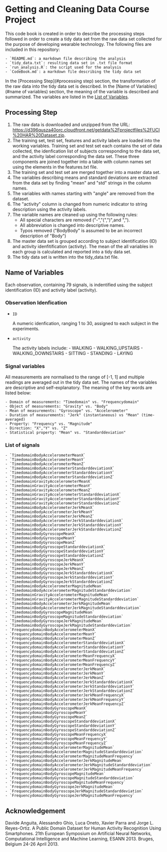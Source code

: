 # Getting and Cleaning Data Course Project

This code book is created in order to describe the processing steps followed in order to create a tidy data set from the raw data set collected for the purpose of developing wearable technology. The following files are included in this repository:

	- `README.md`: a markdown file describing the analysis
	- `tidy_data.txt`: resulting data set in .txt file format
	- `run_analysis.R`: the script used for the analysis
	- `CodeBook.md`: a markdown file describing the tidy data set

In the [Processing Step](#processing step) section, the transformation of the raw data into the tidy data set is described. In the [Name of Variables](#name of variables) section, the meaning of the variable is described and summarized. The variables are listed in the [List of Variables](#transformations).

## Processing Step <a name="processing step"></a>

1. The raw data is downloaded and unzipped from the URL: https://d396qusza40orc.cloudfront.net/getdata%2Fprojectfiles%2FUCI%20HAR%20Dataset.zip.  
1. The training set, test set, features and activity labels are loaded into the working variables. Training set and test set each contains the set of data collected, the idenfication list of subjects corresponding to the data set, and the activity label corresponding the data set. These three components are joined together into a table with column names set using the elements in the features.txt file. 
1. The training set and test set are merged together into a master data set.
1. The variables describing means and standard deviations are extracted from the data set by finding "mean" and "std" strings in the column names.
1. The variables with names starting with "angle" are removed from the dataset.
1. The "activity" column is changed from numeric indicator to string description using the activity labels.
1. The variable names are cleaned up using the following rules: 
    - All special characters are removed ("-","(",")",and ",").
     - All abbreviation is changed into descriptive names.
    - Typos removed ("BodyBody" is assumed to be an incorrect description of "Body")
1. The master data set is grouped according to subject identification (ID) and activity idenfitification (activity). The mean of the all variables in each group is calculated and reported into a tidy data set. 
1. The tidy data set is written into the tidy_data.txt file.

## Name of Variables <a name="name of variables"></a>

Each observation, containing 79 signals, is indentified using the subject identification (ID) and activity label (activity). 

### Observation Idenfication <a name="observation idenfication"></a>

- `ID`

  A numeric idenfication, ranging 1 to 30, assigned to each subject in the experiments.

- `activity`

	The activity labels include: 
	  - WALKING
	  - WALKING_UPSTAIRS
	  - WALKING_DOWNSTAIRS
	  - SITTING
	  - STANDING
	  - LAYING

### Signal variables  <a name="signal variables"></a>

All measurements are normalised to the range of [-1, 1] and multiple readings are averaged out in the tidy data set. The names of the variables are descriptive and self-explanatory. The meaning of the key words are listed below:

    - Domain of measurements: "Timedomain" vs. "Frequencydomain"
    - Object of measurements: "Gravity" vs. "Body"
    - Mean of measurements: "Gyroscope" vs. "Accelerometer"
    - Duration of measurements: "Jerk" (instantaneous) vs "Mean" (time-averaged)
    - Property: "Frequency" vs. "Magnitude"
    - Direction: "X","Y" vs. "Z"
    - Statistical property: "Mean" vs. "Standarddeviation"

### List of signals  <a name="list of signals"></a>

    - `TimedomainBodyAccelerometerMeanX`
    - `TimedomainBodyAccelerometerMeanY`
    - `TimedomainBodyAccelerometerMeanZ`
    - `TimedomainBodyAccelerometerStandarddeviationX`
    - `TimedomainBodyAccelerometerStandarddeviationY`
    - `TimedomainBodyAccelerometerStandarddeviationZ`
    - `TimedomainGravityAccelerometerMeanX`
    - `TimedomainGravityAccelerometerMeanY`
    - `TimedomainGravityAccelerometerMeanZ`
    - `TimedomainGravityAccelerometerStandarddeviationX`
    - `TimedomainGravityAccelerometerStandarddeviationY`
    - `TimedomainGravityAccelerometerStandarddeviationZ`
    - `TimedomainBodyAccelerometerJerkMeanX`
    - `TimedomainBodyAccelerometerJerkMeanY`
    - `TimedomainBodyAccelerometerJerkMeanZ`
    - `TimedomainBodyAccelerometerJerkStandarddeviationX`
    - `TimedomainBodyAccelerometerJerkStandarddeviationY`
    - `TimedomainBodyAccelerometerJerkStandarddeviationZ`
    - `TimedomainBodyGyroscopeMeanX`
    - `TimedomainBodyGyroscopeMeanY`
    - `TimedomainBodyGyroscopeMeanZ`
    - `TimedomainBodyGyroscopeStandarddeviationX`
    - `TimedomainBodyGyroscopeStandarddeviationY`
    - `TimedomainBodyGyroscopeStandarddeviationZ`
    - `TimedomainBodyGyroscopeJerkMeanX`
    - `TimedomainBodyGyroscopeJerkMeanY`
    - `TimedomainBodyGyroscopeJerkMeanZ`
    - `TimedomainBodyGyroscopeJerkStandarddeviationX`
    - `TimedomainBodyGyroscopeJerkStandarddeviationY`
    - `TimedomainBodyGyroscopeJerkStandarddeviationZ`
    - `TimedomainBodyAccelerometerMagnitudeMean`
    - `TimedomainBodyAccelerometerMagnitudeStandarddeviation`
    - `TimedomainGravityAccelerometerMagnitudeMean`
    - `TimedomainGravityAccelerometerMagnitudeStandarddeviation`
    - `TimedomainBodyAccelerometerJerkMagnitudeMean`
    - `TimedomainBodyAccelerometerJerkMagnitudeStandarddeviation`
    - `TimedomainBodyGyroscopeMagnitudeMean`
    - `TimedomainBodyGyroscopeMagnitudeStandarddeviation`
    - `TimedomainBodyGyroscopeJerkMagnitudeMean`
    - `TimedomainBodyGyroscopeJerkMagnitudeStandarddeviation`
    - `FrequencydomainBodyAccelerometerMeanX`
    - `FrequencydomainBodyAccelerometerMeanY`
    - `FrequencydomainBodyAccelerometerMeanZ`
    - `FrequencydomainBodyAccelerometerStandarddeviationX`
    - `FrequencydomainBodyAccelerometerStandarddeviationY`
    - `FrequencydomainBodyAccelerometerStandarddeviationZ`
    - `FrequencydomainBodyAccelerometerMeanFrequencyX`
    - `FrequencydomainBodyAccelerometerMeanFrequencyY`
    - `FrequencydomainBodyAccelerometerMeanFrequencyZ`
    - `FrequencydomainBodyAccelerometerJerkMeanX`
    - `FrequencydomainBodyAccelerometerJerkMeanY`
    - `FrequencydomainBodyAccelerometerJerkMeanZ`
    - `FrequencydomainBodyAccelerometerJerkStandarddeviationX`
    - `FrequencydomainBodyAccelerometerJerkStandarddeviationY`
    - `FrequencydomainBodyAccelerometerJerkStandarddeviationZ`
    - `FrequencydomainBodyAccelerometerJerkMeanFrequencyX`
    - `FrequencydomainBodyAccelerometerJerkMeanFrequencyY`
    - `FrequencydomainBodyAccelerometerJerkMeanFrequencyZ`
    - `FrequencydomainBodyGyroscopeMeanX`
    - `FrequencydomainBodyGyroscopeMeanY`
    - `FrequencydomainBodyGyroscopeMeanZ`
    - `FrequencydomainBodyGyroscopeStandarddeviationX`
    - `FrequencydomainBodyGyroscopeStandarddeviationY`
    - `FrequencydomainBodyGyroscopeStandarddeviationZ`
    - `FrequencydomainBodyGyroscopeMeanFrequencyX`
    - `FrequencydomainBodyGyroscopeMeanFrequencyY`
    - `FrequencydomainBodyGyroscopeMeanFrequencyZ`
    - `FrequencydomainBodyAccelerometerMagnitudeMean`
    - `FrequencydomainBodyAccelerometerMagnitudeStandarddeviation`
    - `FrequencydomainBodyAccelerometerMagnitudeMeanFrequency`
    - `FrequencydomainBodyAccelerometerJerkMagnitudeMean`
    - `FrequencydomainBodyAccelerometerJerkMagnitudeStandarddeviation`
    - `FrequencydomainBodyAccelerometerJerkMagnitudeMeanFrequency`
    - `FrequencydomainBodyGyroscopeMagnitudeMean`
    - `FrequencydomainBodyGyroscopeMagnitudeStandarddeviation`
    - `FrequencydomainBodyGyroscopeMagnitudeMeanFrequency`
    - `FrequencydomainBodyGyroscopeJerkMagnitudeMean`
    - `FrequencydomainBodyGyroscopeJerkMagnitudeStandarddeviation`
    - `FrequencydomainBodyGyroscopeJerkMagnitudeMeanFrequency`

## Acknowledgement <a name="acknowledgement"></a>
Davide Anguita, Alessandro Ghio, Luca Oneto, Xavier Parra and Jorge L. Reyes-Ortiz. A Public Domain Dataset for Human Activity Recognition Using Smartphones. 21th European Symposium on Artificial Neural Networks, Computational Intelligence and Machine Learning, ESANN 2013. Bruges, Belgium 24-26 April 2013.